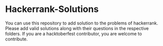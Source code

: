 # Hackerrank-Solutions
You can use this repository to add solution to the problems of hackerrank. Please add valid solutions along with their questions in the respective folders. 
If you are a hacktoberfest contributor, you are welcome to contribute.
